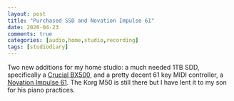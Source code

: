 ```yaml
---
layout: post
title: "Purchased SSD and Novation Impulse 61"
date: 2020-04-23
comments: true
categories: [audio,home,studio,recording]
tags: [studiodiary]
---
```


Two new additions for my home studio: a much needed 1TB SDD, specifically a [Crucial BX500](https://www.crucial.com/products/ssd/bx500-ssd), and a pretty decent 61 key MIDI controller, a [Novation Impulse 61](https://novationmusic.com/es/node/22). The Korg M50 is still there but I have lent it to my son for his piano practices.